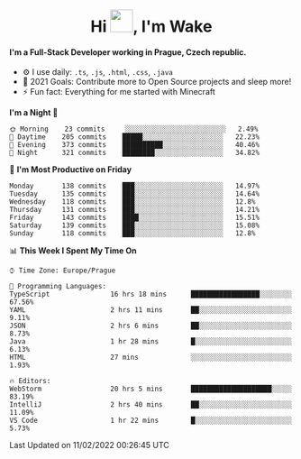 <h1 align="center">Hi <img src="https://raw.githubusercontent.com/MrWakeCZ/MrWakeCZ/master/Hi.gif" width="40px" />, I'm Wake</h1>

#### I'm a Full-Stack Developer working in Prague, Czech republic.
- ⚙️ I use daily: `.ts`, `.js`, `.html`, `.css`, `.java`
- 🥅 2021 Goals: Contribute more to Open Source projects and sleep more!
- ⚡ Fun fact: Everything for me started with Minecraft

<!--START_SECTION:waka-->
**I'm a Night 🦉** 

```text
🌞 Morning    23 commits     ░░░░░░░░░░░░░░░░░░░░░░░░░   2.49% 
🌆 Daytime    205 commits    █████░░░░░░░░░░░░░░░░░░░░   22.23% 
🌃 Evening    373 commits    ██████████░░░░░░░░░░░░░░░   40.46% 
🌙 Night      321 commits    ████████░░░░░░░░░░░░░░░░░   34.82%

```
📅 **I'm Most Productive on Friday** 

```text
Monday       138 commits    ███░░░░░░░░░░░░░░░░░░░░░░   14.97% 
Tuesday      135 commits    ███░░░░░░░░░░░░░░░░░░░░░░   14.64% 
Wednesday    118 commits    ███░░░░░░░░░░░░░░░░░░░░░░   12.8% 
Thursday     131 commits    ███░░░░░░░░░░░░░░░░░░░░░░   14.21% 
Friday       143 commits    ████░░░░░░░░░░░░░░░░░░░░░   15.51% 
Saturday     139 commits    ███░░░░░░░░░░░░░░░░░░░░░░   15.08% 
Sunday       118 commits    ███░░░░░░░░░░░░░░░░░░░░░░   12.8%

```


📊 **This Week I Spent My Time On** 

```text
⌚︎ Time Zone: Europe/Prague

💬 Programming Languages: 
TypeScript               16 hrs 18 mins      █████████████████░░░░░░░░   67.56% 
YAML                     2 hrs 11 mins       ██░░░░░░░░░░░░░░░░░░░░░░░   9.11% 
JSON                     2 hrs 6 mins        ██░░░░░░░░░░░░░░░░░░░░░░░   8.73% 
Java                     1 hr 28 mins        █░░░░░░░░░░░░░░░░░░░░░░░░   6.13% 
HTML                     27 mins             ░░░░░░░░░░░░░░░░░░░░░░░░░   1.93%

🔥 Editors: 
WebStorm                 20 hrs 5 mins       ████████████████████░░░░░   83.19% 
IntelliJ                 2 hrs 40 mins       ██░░░░░░░░░░░░░░░░░░░░░░░   11.09% 
VS Code                  1 hr 22 mins        █░░░░░░░░░░░░░░░░░░░░░░░░   5.73%

```


 Last Updated on 11/02/2022 00:26:45 UTC
<!--END_SECTION:waka-->
